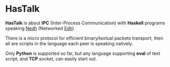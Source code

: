 # HasTalk

**HasTalk** is about **IPC** (Inter-Process Communication) with
**Haskell** programs speaking [Nedh](https://github.com/e-wrks/nedh)
(Networked [Edh](https://github.com/e-wrks/edh))

There is a micro protocol for efficient binary/textual packets transport,
then all are scripts in the language each peer is speaking natively.

Only **Python** is supported so far, but any language supporting **eval**
of text script, and **TCP** socket, can easily start out.
